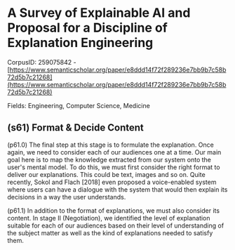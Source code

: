# A Survey of Explainable AI and Proposal for a Discipline of Explanation Engineering

CorpusID: 259075842 - [https://www.semanticscholar.org/paper/e8ddd14f72f289236e7bb9b7c58b72d5b7c21268](https://www.semanticscholar.org/paper/e8ddd14f72f289236e7bb9b7c58b72d5b7c21268)

Fields: Engineering, Computer Science, Medicine

## (s61) Format & Decide Content
(p61.0) The final step at this stage is to formulate the explanation. Once again, we need to consider each of our audiences one at a time. Our main goal here is to map the knowledge extracted from our system onto the user's mental model. To do this, we must first consider the right format to deliver our explanations. This could be text, images and so on. Quite recently, Sokol and Flach [2018] even proposed a voice-enabled system where users can have a dialogue with the system that would then explain its decisions in a way the user understands.

(p61.1) In addition to the format of explanations, we must also consider its content. In stage II (Negotiation), we identified the level of explanation suitable for each of our audiences based on their level of understanding of the subject matter as well as the kind of explanations needed to satisfy them.

